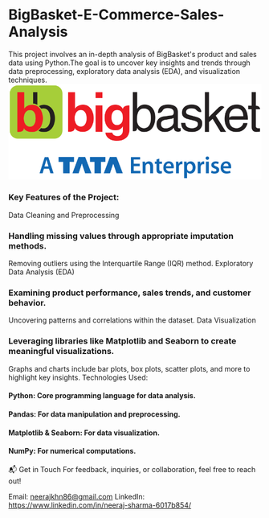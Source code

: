 # BigBasket-E-Commerce-Sales-Analysis
This project involves an in-depth analysis of BigBasket's product and sales data using Python.The goal is to uncover key insights and trends through data preprocessing, exploratory data analysis (EDA), and visualization techniques.
![BigBasket Analysis](https://github.com/MissNeerajSharma/BigBasket-E-Commerce-Sales-Analysis/blob/main/bigb.png)

### Key Features of the Project:
Data Cleaning and Preprocessing

### Handling missing values through appropriate imputation methods.
Removing outliers using the Interquartile Range (IQR) method.
Exploratory Data Analysis (EDA)

### Examining product performance, sales trends, and customer behavior.
Uncovering patterns and correlations within the dataset.
Data Visualization

### Leveraging libraries like Matplotlib and Seaborn to create meaningful visualizations.
Graphs and charts include bar plots, box plots, scatter plots, and more to highlight key insights.
Technologies Used:
#### Python: Core programming language for data analysis.
#### Pandas: For data manipulation and preprocessing.
#### Matplotlib & Seaborn: For data visualization.
#### NumPy: For numerical computations.

📬 Get in Touch
For feedback, inquiries, or collaboration, feel free to reach out!

Email: neerajkhn86@gmail.com
LinkedIn: https://www.linkedin.com/in/neeraj-sharma-6017b854/

